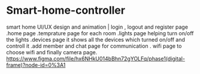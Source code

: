 # Smart-home-controller

smart home UI/UX design and animation | login , logout and register page .home page .temprature page for each room .lights page helping turn on/off the lights .devices page it shows all the  devices which turned on/off and controll it .add member and chat page for communication . wifi page to choose wifi and finally camera page.
https://www.figma.com/file/hx6NHkU014bBhn72gYOLFq/phase1(digital-frame)?node-id=0%3A1
